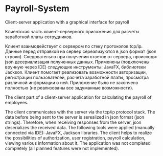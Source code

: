# Payroll-System
Client-server application with a graphical interface for payroll

Клиентская часть клиент-серверного приложения для расчеты заработной платы сотрудников.

Клиент взаимодействует с сервером по стеку протоколов tcp/ip. Данные перед отправкой на сервер сереализуются в json формат (json строки).
Следовательно при получении ответов от сервера, происходит json десериализация полученных данных. 
Применены (подключены вручную через IDE) следующие инструменты: JavaFX, библиотеки Jackson.
Клиент помогает реализовать возможности авторизации, регистрации пользователей, расчета заработной платы, просмотра различной информации о ней.
Приложение было не закончено полностью (не реализованы все задуманные возможности).

The client part of a client-server application for calculating the payroll of employees.

The client communicates with the server via the tcp/ip protocol stack. The data before being sent to the server is serealized in json format (json strings).
Therefore, when receiving responses from the server, json deserializes the received data.
The following tools were applied (manually connected via IDE): JavaFX, Jackson libraries.
The client helps to realize the possibilities of authorization, user registration, payroll calculation, viewing various information about it.
The application was not completed completely (all planned features were not implemented).




